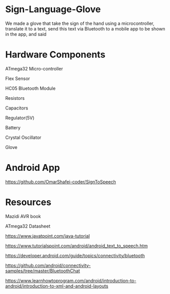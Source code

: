 # Sign-Language-Glove
We made a glove that take the sign of the hand using a microcontroller, translate it to a text, send this text via Bluetooth to a mobile app to be shown in the app, and said
# Hardware Components
ATmega32 Micro-controller

Flex Sensor

HC05 Bluetooth Module

Resistors

Capacitors

Regulator(5V)

Battery

Crystal Oscillator

Glove

# Android App
https://github.com/OmarShafei-coder/SignToSpeech
# Resources
Mazidi AVR book

ATmega32 Datasheet

https://www.javatpoint.com/java-tutorial

https://www.tutorialspoint.com/android/android_text_to_speech.htm

https://developer.android.com/guide/topics/connectivity/bluetooth

https://github.com/android/connectivity-samples/tree/master/BluetoothChat

https://www.learnhowtoprogram.com/android/introduction-to-android/introduction-to-xml-and-android-layouts
